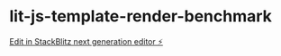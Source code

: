 # lit-js-template-render-benchmark

[Edit in StackBlitz next generation editor ⚡️](https://stackblitz.com/~/github.com/aluxian/lit-js-template-render-benchmark)